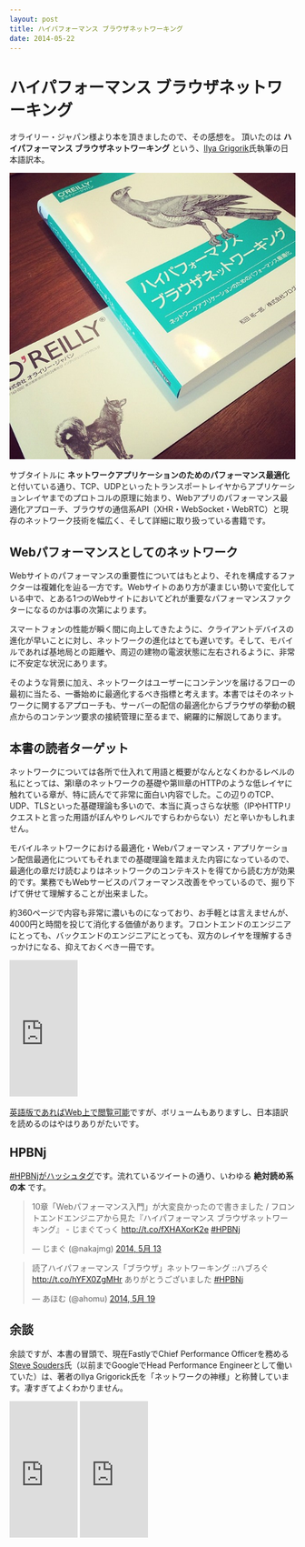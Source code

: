 ```yaml
---
layout: post
title: ハイパフォーマンス ブラウザネットワーキング
date: 2014-05-22
---
```


# ハイパフォーマンス ブラウザネットワーキング

オライリー・ジャパン様より本を頂きましたので、その感想を。
頂いたのは **ハイパフォーマンス ブラウザネットワーキング** という、[Ilya Grigorik](https://www.igvita.com/)氏執筆の日本語訳本。

![](/img/posts/2014/high-performance-browser-networking/book.jpg)

サブタイトルに **ネットワークアプリケーションのためのパフォーマンス最適化** と付いている通り、TCP、UDPといったトランスポートレイヤからアプリケーションレイヤまでのプロトコルの原理に始まり、Webアプリのパフォーマンス最適化アプローチ、ブラウザの通信系API（XHR・WebSocket・WebRTC）と現存のネットワーク技術を幅広く、そして詳細に取り扱っている書籍です。

## Webパフォーマンスとしてのネットワーク

Webサイトのパフォーマンスの重要性についてはもとより、それを構成するファクターは複雑化を辿る一方です。Webサイトのあり方が凄まじい勢いで変化している中で、とある1つのWebサイトにおいてどれが重要なパフォーマンスファクターになるのかは事の次第によります。

スマートフォンの性能が瞬く間に向上してきたように、クライアントデバイスの進化が早いことに対し、ネットワークの進化はとても遅いです。そして、モバイルであれば基地局との距離や、周辺の建物の電波状態に左右されるように、非常に不安定な状況にあります。

そのような背景に加え、ネットワークはユーザーにコンテンツを届けるフローの最初に当たる、一番始めに最適化するべき指標と考えます。本書ではそのネットワークに関するアプローチも、サーバーの配信の最適化からブラウザの挙動の観点からのコンテンツ要求の接続管理に至るまで、網羅的に解説してあります。

## 本書の読者ターゲット

ネットワークについては各所で仕入れて用語と概要がなんとなくわかるレベルの私にとっては、第Ⅰ章のネットワークの基礎や第Ⅲ章のHTTPのような低レイヤに触れている章が、特に読んでて非常に面白い内容でした。この辺りのTCP、UDP、TLSといった基礎理論も多いので、本当に真っさらな状態（IPやHTTPリクエストと言った用語がぼんやりレベルですらわからない）だと辛いかもしれません。

モバイルネットワークにおける最適化・Webパフォーマンス・アプリケーション配信最適化についてもそれまでの基礎理論を踏まえた内容になっているので、最適化の章だけ読むよりはネットワークのコンテキストを得てから読む方が効果的です。業務でもWebサービスのパフォーマンス改善をやっているので、掘り下げて併せて理解することが出来ました。

約360ページで内容も非常に濃いものになっており、お手軽とは言えませんが、4000円と時間を投じて消化する価値があります。フロントエンドのエンジニアにとっても、バックエンドのエンジニアにとっても、双方のレイヤを理解するきっかけになる、抑えておくべき一冊です。

<iframe src="https://rcm-fe.amazon-adsystem.com/e/cm?lt1=_blank&bc1=000000&IS2=1&bg1=FFFFFF&fc1=000000&lc1=0000FF&t=1000ch-22&o=9&p=8&l=as1&m=amazon&f=ifr&ref=qf_sp_asin_til&asins=4873116767" style="width:120px;height:240px;" scrolling="no" marginwidth="0" marginheight="0" frameborder="0"></iframe>

[英語版であればWeb上で閲覧可能](http://chimera.labs.oreilly.com/books/1230000000545/index.html)ですが、ボリュームもありますし、日本語訳を読めるのはやはりありがたいです。

## HPBNj

[#HPBNjがハッシュタグ](https://twitter.com/search?q=%23HPBNj)です。流れているツイートの通り、いわゆる **絶対読め系の本** です。

<blockquote class="twitter-tweet" lang="ja"><p>10章「Webパフォーマンス入門」が大変良かったので書きました / フロントエンドエンジニアから見た『ハイパフォーマンス ブラウザネットワーキング』 - じまぐてっく <a href="http://t.co/fXHAXorK2e">http://t.co/fXHAXorK2e</a> <a href="https://twitter.com/search?q=%23HPBNj&amp;src=hash">#HPBNj</a></p>&mdash; じまぐ (@nakajmg) <a href="https://twitter.com/nakajmg/statuses/466031579534331904">2014, 5月 13</a></blockquote>

<blockquote class="twitter-tweet" lang="ja"><p>読了ハイパフォーマンス「ブラウザ」ネットワーキング ::ハブろぐ <a href="http://t.co/hYFX0ZgMHr">http://t.co/hYFX0ZgMHr</a> ありがとうございました <a href="https://twitter.com/search?q=%23HPBNj&amp;src=hash">#HPBNj</a></p>&mdash; あほむ (@ahomu) <a href="https://twitter.com/ahomu/statuses/468274067745681408">2014, 5月 19</a></blockquote>

## 余談

余談ですが、本書の冒頭で、現在FastlyでChief Performance Officerを務める[Steve Souders](http://www.stevesouders.com/)氏（以前までGoogleでHead Performance Engineerとして働いていた）は、著者のIlya Grigorick氏を「ネットワークの神様」と称賛しています。凄すぎてよくわかりません。

<iframe src="https://rcm-fe.amazon-adsystem.com/e/cm?t=1000ch-22&o=9&p=8&l=as1&asins=487311361X&ref=qf_sp_asin_til&fc1=000000&IS2=1&lt1=_blank&m=amazon&lc1=0000FF&bc1=000000&bg1=FFFFFF&f=ifr" style="width:120px;height:240px;" scrolling="no" marginwidth="0" marginheight="0" frameborder="0"></iframe>

<iframe src="https://rcm-fe.amazon-adsystem.com/e/cm?t=1000ch-22&o=9&p=8&l=as1&asins=4873114462&ref=qf_sp_asin_til&fc1=000000&IS2=1&lt1=_blank&m=amazon&lc1=0000FF&bc1=000000&bg1=FFFFFF&f=ifr" style="width:120px;height:240px;" scrolling="no" marginwidth="0" marginheight="0" frameborder="0"></iframe>
